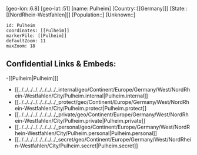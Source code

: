 ﻿---
location: [51,6.8]
mapzoom: [7,12] 
mapmarker: city 
type: City
tags:
- geo/City


SpocWebEntityId: 33547
isDeleted: false
confidential: public

---
[geo-lon::6.8]
[geo-lat::51]
[name::Pulheim]
[Country::[[Germany]]]
[State::[[NordRhein-Westfahlen]]]
[Population::]
[Unknown::]


```leaflet
id: Pulheim
coordinates: [[Pulheim]]
markerFile: [[Pulheim]]
defaultZoom: 11 
maxZoom: 18
```


## Confidential Links & Embeds: 
-[[Pulheim|Pulheim]]] 
- [[../../../../../../../../_internal/geo/Continent/Europe/Germany/West/NordRhein-Westfahlen/City/Pulheim.internal|Pulheim.internal]] 
- [[../../../../../../../../_protect/geo/Continent/Europe/Germany/West/NordRhein-Westfahlen/City/Pulheim.protect|Pulheim.protect]] 
- [[../../../../../../../../_private/geo/Continent/Europe/Germany/West/NordRhein-Westfahlen/City/Pulheim.private|Pulheim.private]] 
- [[../../../../../../../../_personal/geo/Continent/Europe/Germany/West/NordRhein-Westfahlen/City/Pulheim.personal|Pulheim.personal]] 
- [[../../../../../../../../_secret/geo/Continent/Europe/Germany/West/NordRhein-Westfahlen/City/Pulheim.secret|Pulheim.secret]] 
